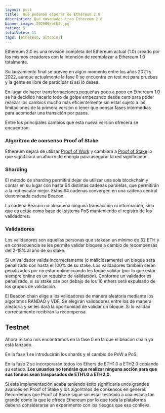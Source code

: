 ```yaml
---
layout: post
title:  Qué podemos esperar de Ethereum 2.0
description: Qué novedades trae Ethereum 2.0
banner_image: 202009/eth2.jpg
rating: 5
totalVotes: 11
tags: [ethereum, altcoins]
---
```


Ethereum 2.0 es una revisión completa del Ethereum actual (1.0) creado por los mismos creadores con la intención de reemplazar a Ethereum 1.0 totalmente.

<!--more-->

Su lanzamiento final se prevee en algún momento entre los años 2021 y 2022, aunque actualmente la fase 0 se encuentra en test net para pruebas y la gente es libre de participar si así lo desea.

En lugar de hacer transformaciones pequeñas poco a poco en Ethereum 1.0 se ha decidido hacerlo todo de golpe empezando desde cero para poder realizar los cambios mucho más eficientemente sin estar sujeto a las limitaciones de la primera versión o tener que pensar fases intermedias para acomodar una transición por pasos.

Entre los principales cambios que esta nueva versión ofrecerá se encuentran:

### Algoritmo de consenso Proof of Stake
Ethereum dejará de utilizar [Proof of Work](/que-es-proof-of-work) y cambiará a [Proof of Stake](/proof-of-work-vs-proof-of-stake/) lo que significará un ahorro de energía para asegurar la red significante.

### Sharding
El método de sharding permitirá dejar de utilizar una sola blockchain y contar en su lugar con hasta 64 distintas cadenas paralelas, que permitirán a la red escalar mejor. Estas 64 cadenas convergen en una cadena central denominada cadena Beacon.

La cadena Beacon no almacena ninguna transacción ni información, sino que es actúa como base del sistema PoS manteniendo el registro de los validadores.


### Validadores

Los validadores son aquellas personas que stakean un mínimo de 32 ETH y en consecuencia se les permite validar bloques a cambio de recompensas del 2-18% al año de su stake.

Si un validador valida incorrectamente (o maliciosamente) un bloque será penalizado con hasta el 100% de su stake. Los validadores también serán penalizados por no estar online cuando les toque validar (por lo que estar siempre online es un requisito de validación). Conforme un validador es penalizado, si su stake cae por debajo de los 16 ethers será expulsado de los grupos de validación.

El Beacon chain elige a los validadores de manera aleatoria mediante los algoritmos RANDAO y VDF. Se elegirán validadores entre los de manera aleatoria y se les dará la oportunidad de validar un bloque. Si lo validan correctamente recibirán la recompensa.

## Testnet

Ahora mismo nos encontramos en la fase 0 en la que el beacon chain ya está lanzado.

En la fase 1 se introducirán los shards y el cambio de PoW a PoS.

En la fase 2 se incorporarán todos los Ethers de ETH1.0 a ETH2.0 copiando su estado. **Los usuarios no tendrán que realizar ninguna acción para que sus fondos sean traspasados de ETH1.0 a ETH2.0**.



Si esta implementación acaba teniendo éxito significaría unos grandes avances en Proof of Stake y los algoritmos de consensos en general. Recordemos que Proof of Stake sigue sin estar testeado a una escala tan grande como la que le ofrece Ethereum por lo que toda la plataforma debería considerarse un experimento con los riesgos que eso conlleva.